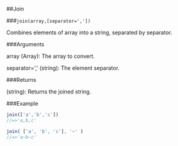 ##Join

###`join(array,[separator=','])`

Combines elements of array into a string, separated by separator.

###Arguments

array (Array): The array to convert.

separator=',' (string): The element separator.

###Returns

(string): Returns the joined string.

###Example

```javascript
join(['a','b','c'])
//=>'a,b,c'

join( ['a', 'b', 'c'], '~' )
//=>'a~b~c'
```
